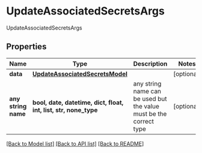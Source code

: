 # UpdateAssociatedSecretsArgs

UpdateAssociatedSecretsArgs

## Properties
Name | Type | Description | Notes
------------ | ------------- | ------------- | -------------
**data** | [**UpdateAssociatedSecretsModel**](UpdateAssociatedSecretsModel.md) |  | [optional] 
**any string name** | **bool, date, datetime, dict, float, int, list, str, none_type** | any string name can be used but the value must be the correct type | [optional]

[[Back to Model list]](../README.md#documentation-for-models) [[Back to API list]](../README.md#documentation-for-api-endpoints) [[Back to README]](../README.md)


